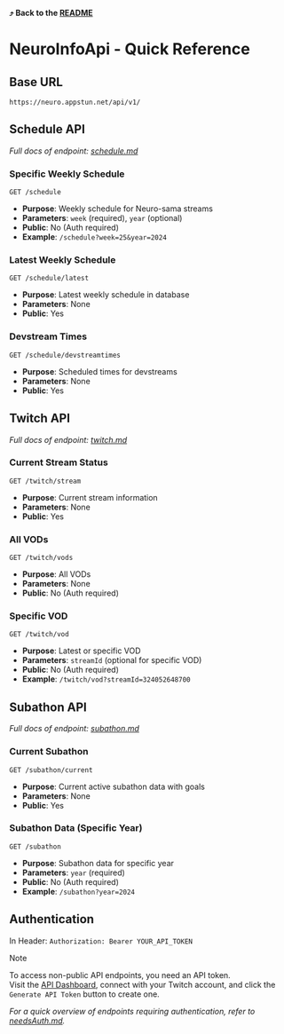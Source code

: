 **⤴️ Back to the [README](README.md)**

# NeuroInfoApi - Quick Reference

## Base URL

`https://neuro.appstun.net/api/v1/`

## Schedule API

_Full docs of endpoint: [schedule.md](schedule.md)_

### Specific Weekly Schedule

`GET /schedule`

- **Purpose**: Weekly schedule for Neuro-sama streams
- **Parameters**: `week` (required), `year` (optional)
- **Public**: No (Auth required)
- **Example**: `/schedule?week=25&year=2024`

### Latest Weekly Schedule

`GET /schedule/latest`

- **Purpose**: Latest weekly schedule in database
- **Parameters**: None
- **Public**: Yes

### Devstream Times

`GET /schedule/devstreamtimes`

- **Purpose**: Scheduled times for devstreams
- **Parameters**: None
- **Public**: Yes

## Twitch API

_Full docs of endpoint: [twitch.md](twitch.md)_

### Current Stream Status

`GET /twitch/stream`

- **Purpose**: Current stream information
- **Parameters**: None
- **Public**: Yes

### All VODs

`GET /twitch/vods`

- **Purpose**: All VODs
- **Parameters**: None
- **Public**: No (Auth required)

### Specific VOD

`GET /twitch/vod`

- **Purpose**: Latest or specific VOD
- **Parameters**: `streamId` (optional for specific VOD)
- **Public**: No (Auth required)
- **Example**: `/twitch/vod?streamId=324052648700`

## Subathon API

_Full docs of endpoint: [subathon.md](subathon.md)_

### Current Subathon

`GET /subathon/current`

- **Purpose**: Current active subathon data with goals
- **Parameters**: None
- **Public**: Yes

### Subathon Data (Specific Year)

`GET /subathon`

- **Purpose**: Subathon data for specific year
- **Parameters**: `year` (required)
- **Public**: No (Auth required)
- **Example**: `/subathon?year=2024`

## Authentication

In Header: `Authorization: Bearer YOUR_API_TOKEN`

> [!NOTE]
> To access non-public API endpoints, you need an API token.  
> Visit the [API Dashboard](https://neuro.appstun.net/api/dash/), connect with your Twitch account, and click the `Generate API Token` button to create one.

_For a quick overview of endpoints requiring authentication, refer to [needsAuth.md](needsAuth.md)._
